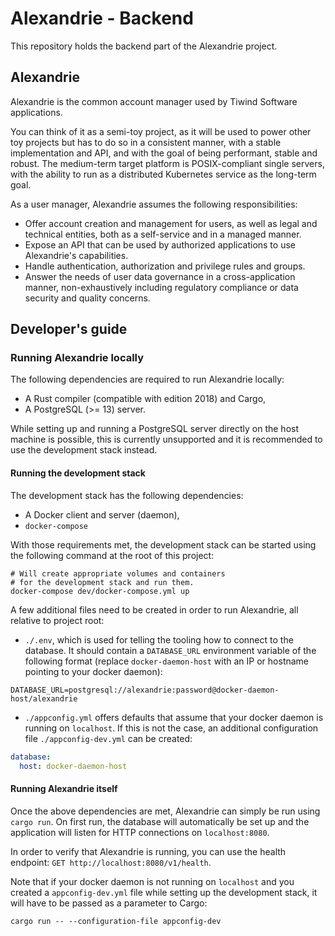 # Alexandrie - Backend

This repository holds the backend part of the Alexandrie project.

## Alexandrie

Alexandrie is the common account manager used by Tiwind Software applications.

You can think of it as a semi-toy project, as it will be used to power other toy projects but has to do so in a
consistent manner, with a stable implementation and API, and with the goal of being performant, stable and robust. The
medium-term target platform is POSIX-compliant single servers, with the ability to run as a distributed Kubernetes
service as the long-term goal.

As a user manager, Alexandrie assumes the following responsibilities:

* Offer account creation and management for users, as well as legal and technical entities, both as a self-service and
  in a managed manner.
* Expose an API that can be used by authorized applications to use Alexandrie's capabilities.
* Handle authentication, authorization and privilege rules and groups.
* Answer the needs of user data governance in a cross-application manner, non-exhaustively including regulatory
  compliance or data security and quality concerns.

## Developer's guide

### Running Alexandrie locally

The following dependencies are required to run Alexandrie locally:

* A Rust compiler (compatible with edition 2018) and Cargo,
* A PostgreSQL (>= 13) server.

While setting up and running a PostgreSQL server directly on the host machine is possible, this is currently unsupported
and it is recommended to use the development stack instead.

#### Running the development stack

The development stack has the following dependencies:

* A Docker client and server (daemon),
* `docker-compose`

With those requirements met, the development stack can be started using the following command at the root of this
project:

```shell
# Will create appropriate volumes and containers
# for the development stack and run them.
docker-compose dev/docker-compose.yml up
```

A few additional files need to be created in order to run Alexandrie, all relative to project root:

* `./.env`, which is used for telling the tooling how to connect to the database. It should contain a `DATABASE_URL`
environment variable of the following format (replace `docker-daemon-host` with an IP or hostname pointing to your
  docker daemon):
```shell
DATABASE_URL=postgresql://alexandrie:password@docker-daemon-host/alexandrie
```
* `./appconfig.yml` offers defaults that assume that your docker daemon is running on `localhost`. If this is not the case, an additional configuration
file `./appconfig-dev.yml` can be created:
```yaml
database:
  host: docker-daemon-host
```

#### Running Alexandrie itself

Once the above dependencies are met, Alexandrie can simply be run using `cargo run`. On first run, the database will automatically
be set up and the application will listen for HTTP connections on `localhost:8080`.

In order to verify that Alexandrie is running, you can use the health endpoint: `GET http://localhost:8080/v1/health`.

Note that if your docker daemon is not running on `localhost` and you created a `appconfig-dev.yml` file while setting up
the development stack, it will have to be passed as a parameter to Cargo:
```shell
cargo run -- --configuration-file appconfig-dev
```